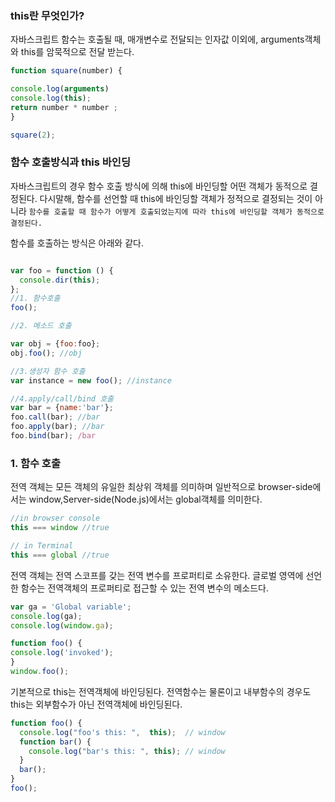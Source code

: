 ### this란 무엇인가?

자바스크립트 함수는 호출될 때, 매개변수로 전달되는 인자값 이외에, arguments객체와 this를 암묵적으로 전달 받는다.


```js
function square(number) {

console.log(arguments)
console.log(this);
return number * number ;
}

square(2);
```

### 함수 호출방식과 this 바인딩

자바스크립트의 경우 함수 호출 방식에 의해 this에 바인딩할 어떤 객체가 동적으로 결정된다. 
다시말해, 함수를 선언할 때 this에 바인딩할 객체가 정적으로 결정되는 것이 아니라 `함수를 호출할 때 함수가 어떻게 호출되었는지에 따라 this에 바인딩할 객체가 동적으로 결정된다.`

함수를 호출하는 방식은 아래와 같다.

```js

var foo = function () {
  console.dir(this);
};
//1. 함수호출
foo();

//2. 메소드 호출

var obj = {foo:foo};
obj.foo(); //obj

//3.생성자 함수 호출
var instance = new foo(); //instance

//4.apply/call/bind 호출
var bar = {name:'bar'};
foo.call(bar); //bar
foo.apply(bar); //bar
foo.bind(bar); /bar
```

### 1. 함수 호출

전역 객체는 모든 객체의 유일한 최상위 객체를 의미하며 일반적으로 browser-side에서는 window,Server-side(Node.js)에서는 global객체를 의미한다.
```js
//in browser console
this === window //true

// in Terminal
this === global //true
```
전역 객체는 전역 스코프를 갖는 전역 변수를 프로퍼티로 소유한다. 글로벌 영역에 선언한 함수는 전역객체의 프로퍼티로 접근할 수 있는 전역 변수의 메소드다.

```js
var ga = 'Global variable';
console.log(ga);
console.log(window.ga);

function foo() {
console.log('invoked');
}
window.foo();
```

기본적으로 this는 전역객체에 바인딩된다. 전역함수는 물론이고 내부함수의 경우도 this는 외부함수가 아닌 전역객체에 바인딩된다.

```js
function foo() {
  console.log("foo's this: ",  this);  // window
  function bar() {
    console.log("bar's this: ", this); // window
  }
  bar();
}
foo();
```
